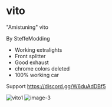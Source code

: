 # vito
"Amistuning" vito

By SteffeModding

- Working extralights
- Front splitter
- Good exhaust
- chrome colors deleted
- 100% working car

Support https://discord.gg/W6duAdDBf5


![vito1](https://user-images.githubusercontent.com/95856241/202511829-56ad9a00-8951-4b3f-a7a8-b45cb1142faa.jpg)
![image-3](https://user-images.githubusercontent.com/95856241/202511835-b1e6a189-58bd-429c-9311-a39d71c28835.png)

